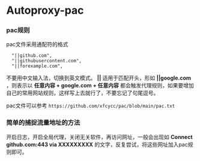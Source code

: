 # Autoproxy-pac

### pac规则

pac文件采用通配符的格式

```
  "||github.com",
  "||githubusercontent.com",
  "||forexample.com",
```

不要用中文输入法，切换到英文模式。 **||** 适用于匹配开头，形如 **||google.com** ，则表示以 **任意内容 + google.com + 任意内容** 都会触发代理规则，如果要增加自己的常用网站规则，这样写上去就行了，不要忘记了句尾逗号。

pac文件可以参考 `https://github.com/xfcycc/pac/blob/main/pac.txt`

### 简单的捕捉流量地址的方法

开启日志，开启全局代理，关闭无关软件，再访问网址，一般会出现如 **Connect github.com:443 via XXXXXXXXX** 的文字，反复尝试，将这些网址加入pac规则即可。